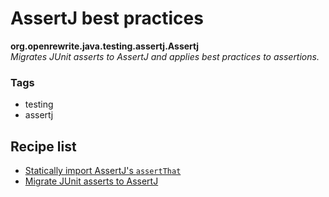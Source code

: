 # AssertJ best practices

**org.openrewrite.java.testing.assertj.Assertj**  
_Migrates JUnit asserts to AssertJ and applies best practices to assertions._

### Tags

* testing
* assertj

## Recipe list

* [Statically import AssertJ's `assertThat`](../../../java/testing/assertj/staticimports.md)
* [Migrate JUnit asserts to AssertJ](../../../java/testing/assertj/junittoassertj.md)
